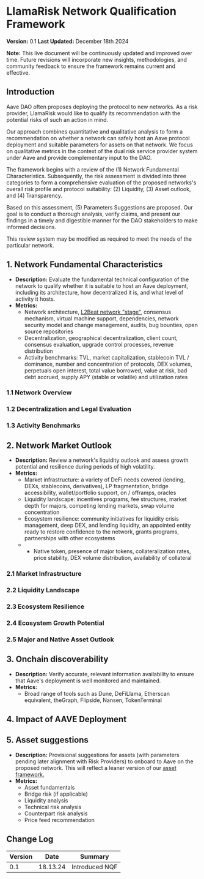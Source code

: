 # LlamaRisk Network Qualification Framework

**Version:** 0.1 **Last Updated:** December 18th 2024

**Note:** This live document will be continuously updated and improved over time. Future revisions will incorporate new insights, methodologies, and community feedback to ensure the framework remains current and effective.

## Introduction

Aave DAO often proposes deploying the protocol to new networks. As a risk provider, LlamaRisk would like to qualify its recommendation with the potential risks of such an action in mind. 

Our approach combines quantitative and qualitative analysis to form a recommendation on whether a network can safely host an Aave protocol deployment and suitable parameters for assets on that network. We focus on qualitative metrics in the context of the dual risk service provider system under Aave and provide complementary input to the DAO.

The framework begins with a review of the (1) Network Fundamental Characteristics. Subsequently, the risk assessment is divided into three categories to form a comprehensive evaluation of the proposed networks's overall risk profile and protocol suitability: (2) Liquidity, (3) Asset outlook, and (4) Transparency.

Based on this assessment, (5) Parameters Suggestions are proposed. Our goal is to conduct a thorough analysis, verify claims, and present our findings in a timely and digestible manner for the DAO stakeholders to make informed decisions.

This review system may be modified as required to meet the needs of the particular network. 

## 1. Network Fundamental Characteristics

- **Description:** Evaluate the fundamental technical configuration of the network to qualify whether it is suitable to host an Aave deployment, including its architecture, how decentralized it is, and what level of activity it hosts.
- **Metrics:** 
   - Network architecture, [L2Beat network "stage"](https://medium.com/l2beat/introducing-stages-a-framework-to-evaluate-rollups-maturity-d290bb22befe), consensus mechanism, virtual machine support, dependencies, network security model and change management, audits, bug bounties, open source repositories
   - Decentralization, geographical decentralization, client count, consensus evaluation, upgrade control processes, revenue distribution
   - Activity benchmarks: TVL, market capitalization, stablecoin TVL / dominance, number and concentration of protocols, DEX volumes, perpetuals open interest, total value borrowed, value at risk, bad debt accrued, supply APY (stable or volatile) and utilization rates

### 1.1 Network Overview

### 1.2 Decentralization and Legal Evaluation

### 1.3 Activity Benchmarks

## 2. Network Market Outlook
- **Description:** Review a network's liquidity outlook and assess growth potential and resilience during periods of high volatility. 
- **Metrics:** 
    - Market infrastructure: a variety of DeFi needs covered (lending, DEXs, stablecoins, derivatives), LP fragmentation, bridge accessibility, wallet/portfolio support, on / offramps, oracles
    - Liquidity landscape: incentives programs, fee structures, market depth for majors, competing lending markets, swap volume concentration
    - Ecosystem resilience: community initiatives for liquidity crisis management, deep DEX, and lending liquidity, an appointed entity ready to restore confidence to the network, grants programs, partnerships with other ecosystems
    - - Native token, presence of major tokens, collateralization rates, price stability, DEX volume distribution, availability of collateral

### 2.1 Market Infrastructure

### 2.2 Liquidity Landscape

### 2.3 Ecosystem Resilience

### 2.4 Ecosystem Growth Potential

### 2.5 Major and Native Asset Outlook
 
## 3. Onchain discoverability
- **Description:** Verify accurate, relevant information availability to ensure that Aave's deployment is well monitored and maintained. 
- **Metrics:**
    - Broad range of tools such as Dune, DeFiLlama, Etherscan equivalent, theGraph, Flipside, Nansen, TokenTerminal

## 4. Impact of AAVE Deployment

## 5. Asset suggestions
- **Description:** Provisional suggestions for assets (with parameters pending later alignment with Risk Providers) to onboard to Aave on the proposed network. This will reflect a leaner version of our [asset framework.](https://github.com/llama-risk/aave-research/blob/main/frameworks/aave_v3_framework.md)
- **Metrics:**
    - Asset fundamentals
    - Bridge risk (if applicable)
    - Liquidity analysis
    - Technical risk analysis
    - Counterpart risk analysis
    - Price feed recommendation

## Change Log

| Version | Date | Summary |
| -------- | -------- | -------- |
| 0.1     | 18.13.24     | Introduced NQF    |

